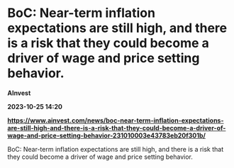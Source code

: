 # BoC: Near-term inflation expectations are still high, and there is a risk that they could become a driver of wage and price setting behavior.
**AInvest**

**2023-10-25 14:20**

**https://www.ainvest.com/news/boc-near-term-inflation-expectations-are-still-high-and-there-is-a-risk-that-they-could-become-a-driver-of-wage-and-price-setting-behavior-231010003e43783eb20f301b/**

BoC: Near-term inflation expectations are still high, and there is a risk that they could become a driver of wage and price setting behavior.
